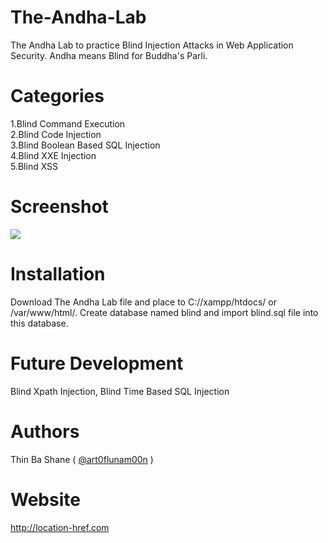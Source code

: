 # The-Andha-Lab
The Andha Lab to practice Blind Injection Attacks in Web Application Security.
Andha means Blind for Buddha's Parli.

# Categories
1.Blind Command Execution<br>
2.Blind Code Injection<br>
3.Blind Boolean Based SQL Injection<br>
4.Blind XXE Injection<br>
5.Blind XSS<br>

# Screenshot
<img src="https://s16.postimg.org/6qgxtp9mt/andha.png">

# Installation
Download The Andha Lab file and place to C://xampp/htdocs/ or /var/www/html/.
Create database named blind and import blind.sql file into this database.

# Future Development 
Blind Xpath Injection, 
Blind Time Based SQL Injection

# Authors
Thin Ba Shane ( <a href="https://twitter.com/art0flunam00n">@art0flunam00n</a> )

# Website
http://location-href.com
